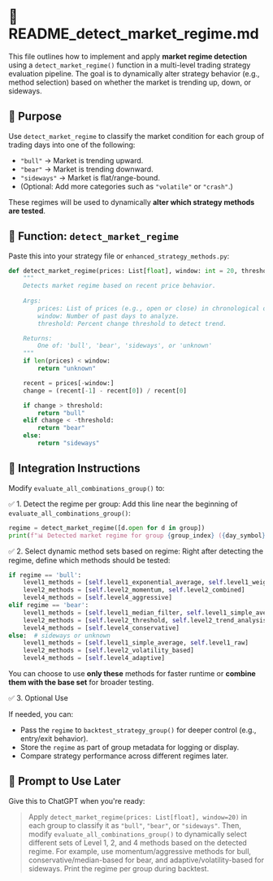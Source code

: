 
📄 README_detect_market_regime.md
=================================

This file outlines how to implement and apply **market regime detection** using a `detect_market_regime()` function in a multi-level trading strategy evaluation pipeline. The goal is to dynamically alter strategy behavior (e.g., method selection) based on whether the market is trending up, down, or sideways.

🧠 Purpose
----------

Use `detect_market_regime` to classify the market condition for each group of trading days into one of the following:

- `"bull"` → Market is trending upward.
- `"bear"` → Market is trending downward.
- `"sideways"` → Market is flat/range-bound.
- (Optional: Add more categories such as `"volatile"` or `"crash"`.)

These regimes will be used to dynamically **alter which strategy methods are tested**.

🔧 Function: `detect_market_regime`
-----------------------------------

Paste this into your strategy file or `enhanced_strategy_methods.py`:

```python
def detect_market_regime(prices: List[float], window: int = 20, threshold: float = 0.02) -> str:
    """
    Detects market regime based on recent price behavior.
    
    Args:
        prices: List of prices (e.g., open or close) in chronological order.
        window: Number of past days to analyze.
        threshold: Percent change threshold to detect trend.

    Returns:
        One of: 'bull', 'bear', 'sideways', or 'unknown'
    """
    if len(prices) < window:
        return "unknown"

    recent = prices[-window:]
    change = (recent[-1] - recent[0]) / recent[0]

    if change > threshold:
        return "bull"
    elif change < -threshold:
        return "bear"
    else:
        return "sideways"
```

🧩 Integration Instructions
----------------------------

Modify `evaluate_all_combinations_group()` to:

✅ 1. Detect the regime per group:
Add this line near the beginning of `evaluate_all_combinations_group()`:

```python
regime = detect_market_regime([d.open for d in group])
print(f"📊 Detected market regime for group {group_index} ({day_symbol}): {regime}")
```

✅ 2. Select dynamic method sets based on regime:
Right after detecting the regime, define which methods should be tested:

```python
if regime == 'bull':
    level1_methods = [self.level1_exponential_average, self.level1_weighted_average]
    level2_methods = [self.level2_momentum, self.level2_combined]
    level4_methods = [self.level4_aggressive]
elif regime == 'bear':
    level1_methods = [self.level1_median_filter, self.level1_simple_average]
    level2_methods = [self.level2_threshold, self.level2_trend_analysis]
    level4_methods = [self.level4_conservative]
else:  # sideways or unknown
    level1_methods = [self.level1_simple_average, self.level1_raw]
    level2_methods = [self.level2_volatility_based]
    level4_methods = [self.level4_adaptive]
```

You can choose to use **only these** methods for faster runtime or **combine them with the base set** for broader testing.

✅ 3. Optional Use

If needed, you can:
- Pass the `regime` to `backtest_strategy_group()` for deeper control (e.g., entry/exit behavior).
- Store the `regime` as part of group metadata for logging or display.
- Compare strategy performance across different regimes later.

📝 Prompt to Use Later
-----------------------

Give this to ChatGPT when you're ready:

> Apply `detect_market_regime(prices: List[float], window=20)` in each group to classify it as `"bull"`, `"bear"`, or `"sideways"`. Then, modify `evaluate_all_combinations_group()` to dynamically select different sets of Level 1, 2, and 4 methods based on the detected regime. For example, use momentum/aggressive methods for bull, conservative/median-based for bear, and adaptive/volatility-based for sideways. Print the regime per group during backtest.
